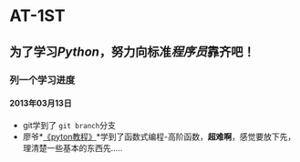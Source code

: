 # AT-1ST
## 为了学习*Python*，努力向标准*程序员*靠齐吧！
### 列一个学习进度
#### 2013年03月13日
- git学到了 `git branch`分支
- 廖爷*[《pyton教程》](http://www.liaoxuefeng.com/wiki/0014316089557264a6b348958f449949df42a6d3a2e542c000)*学到了函数式编程-高阶函数，**超难啊**，感觉要放下先，理清楚一些基本的东西先.....
